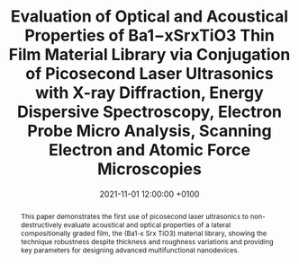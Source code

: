 ---
title: "Evaluation of Optical and Acoustical Properties of Ba1−xSrxTiO3 Thin Film Material Library via Conjugation of Picosecond Laser Ultrasonics with X-ray Diffraction, Energy Dispersive Spectroscopy, Electron Probe Micro Analysis, Scanning Electron and Atomic Force Microscopies"
date: 2021-11-01 12:00:00 +0100
selected: false
pub: "Nanomaterials 11(11): 3131"
pub_date: "2021"
semantic_scholar_id: 6d5ffe6f165d524044f9b70f783d1b596ab27002
abstract: >-
  This paper demonstrates the first use of picosecond laser ultrasonics to non-destructively evaluate acoustical and 
  optical properties of a lateral compositionally graded film, the (Ba1-x Srx TiO3) material library, showing the 
  technique robustness despite thickness and roughness variations and providing key parameters for designing advanced 
  multifunctional nanodevices.
cover: /assets/images/covers/Cover_Sandeep_2021_10-3390_nano11113131.png
authors:
  - Sathyan Sandeep
  - Samuel Raetz
  - Jerome Wolfman
  - Beatrice Negulescu
  - Guozhen Liu
  - Jean-Louis Longuet
  - Théo Thréard
  - Vitalyi E. Gusev
links:
  DOI: http://dx.doi.org/10.3390/nano11113131
#  PDF: /assets/publications_pdf/Sandeep_2021_10-3390_nano11113131.pdf

---